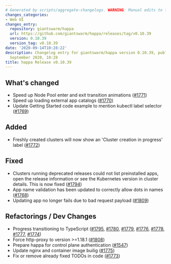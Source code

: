```yaml
---
# Generated by scripts/aggregate-changelogs. WARNING: Manual edits to this files will be overwritten.
changes_categories:
- Web UI
changes_entry:
  repository: giantswarm/happa
  url: https://github.com/giantswarm/happa/releases/tag/v0.10.39
  version: 0.10.39
  version_tag: v0.10.39
date: '2020-09-14T10:28:22'
description: Changelog entry for giantswarm/happa version 0.10.39, published on 14
  September 2020, 10:28
title: happa Release v0.10.39
---
```


## What's changed

- Speed up Node Pool enter and exit transition animations ([#1771](https://github.com/giantswarm/happa/pull/1771))
- Speed up loading external app catalogs ([#1770](https://github.com/giantswarm/happa/pull/1770))
- Update Getting Started code example to mention kubectl label selector ([#1769](https://github.com/giantswarm/happa/pull/1769))

## Added

- Freshly created clusters will now show an 'Cluster creation in progress' label ([#1772](https://github.com/giantswarm/happa/pull/1772))

## Fixed

- Clusters running deprecated releases could not list preinstalled apps, open the release information or see the Kubernetes version in cluster details. This is now fixed ([#1794](https://github.com/giantswarm/happa/pull/1794))
- App name validation has been updated to correctly allow dots in names ([#1768](https://github.com/giantswarm/happa/pull/1768))
- Updating app no longer fails due to bad request payload ([#1809](https://github.com/giantswarm/happa/pull/1809))

## Refactorings / Dev Changes

- Progress transitioning to TypeScript ([#1795](https://github.com/giantswarm/happa/pull/1795), [#1780](https://github.com/giantswarm/happa/pull/1780), [#1779](https://github.com/giantswarm/happa/pull/1779), [#1776](https://github.com/giantswarm/happa/pull/1776), [#1778](https://github.com/giantswarm/happa/pull/1778), [#1777](https://github.com/giantswarm/happa/pull/1777), [#1774](https://github.com/giantswarm/happa/pull/1774))
- Force http-proxy to version >=1.18.1 ([#1808](https://github.com/giantswarm/happa/pull/1808))
- Prepare happa for control plane authentication ([#1547](https://github.com/giantswarm/happa/pull/1547))
- Update nginx and container image builig ([#1775](https://github.com/giantswarm/happa/pull/1775))
- Fix or remove already fixed TODOs in code ([#1773](https://github.com/giantswarm/happa/pull/1773))
